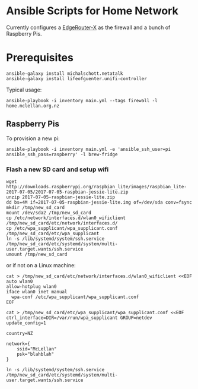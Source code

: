 # Ansible Scripts for Home Network

Currently configures a [EdgeRouter-X](https://www.ubnt.com/edgemax/edgerouter-x/) as the firewall and a bunch of Raspberry Pis.

# Prerequisites

    ansible-galaxy install michalschott.netatalk
    ansible-galaxy install lifeofguenter.unifi-controller

Typical usage:

```
ansible-playbook -i inventory main.yml --tags firewall -l home.mclellan.org.nz
```

## Raspberry Pis

To provision a new pi:
    
    ansible-playbook -i inventory main.yml -e 'ansible_ssh_user=pi ansible_ssh_pass=raspberry' -l brew-fridge 

### Flash a new SD card and setup wifi 

    wget http://downloads.raspberrypi.org/raspbian_lite/images/raspbian_lite-2017-07-05/2017-07-05-raspbian-jessie-lite.zip
    unzip 2017-07-05-raspbian-jessie-lite.zip
    dd bs=4M if=2017-07-05-raspbian-jessie-lite.img of=/dev/sda conv=fsync
    mkdir /tmp/new_sd_card 
    mount /dev/sda2 /tmp/new_sd_card
    cp /etc/network/interfaces.d/wlan0_wificlient /tmp/new_sd_card/etc/network/interfaces.d/
    cp /etc/wpa_supplicant/wpa_supplicant.conf  /tmp/new_sd_card/etc/wpa_supplicant
    ln -s /lib/systemd/system/ssh.service /tmp/new_sd_card/etc/systemd/system/multi-user.target.wants/ssh.service 
    umount /tmp/new_sd_card
 
 
or if not on a Linux machine:
 
```
cat > /tmp/new_sd_card/etc/network/interfaces.d/wlan0_wificlient <<EOF
auto wlan0
allow-hotplug wlan0
iface wlan0 inet manual
  wpa-conf /etc/wpa_supplicant/wpa_supplicant.conf
EOF

cat > /tmp/new_sd_card/etc/wpa_supplicant/wpa_supplicant.conf <<EOF
ctrl_interface=DIR=/var/run/wpa_supplicant GROUP=netdev
update_config=1

country=NZ

network={
    ssid="McLellan"
    psk="blahblah"
}

ln -s /lib/systemd/system/ssh.service /tmp/new_sd_card/etc/systemd/system/multi-user.target.wants/ssh.service 

```

